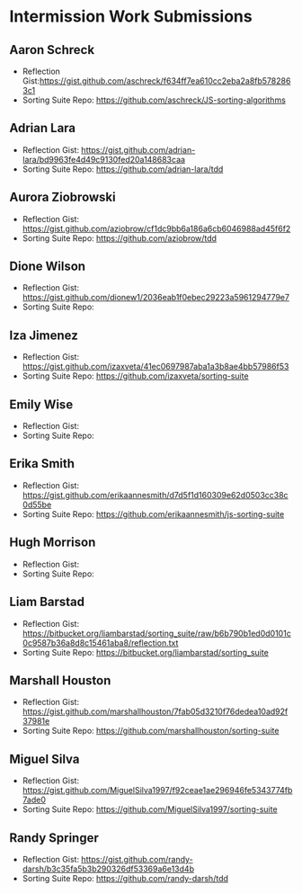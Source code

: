 # Intermission Work Submissions

## Aaron Schreck

* Reflection Gist:https://gist.github.com/aschreck/f634ff7ea610cc2eba2a8fb5782863c1
* Sorting Suite Repo: https://github.com/aschreck/JS-sorting-algorithms

## Adrian Lara

* Reflection Gist: https://gist.github.com/adrian-lara/bd9963fe4d49c9130fed20a148683caa
* Sorting Suite Repo: https://github.com/adrian-lara/tdd

## Aurora Ziobrowski

* Reflection Gist: https://gist.github.com/aziobrow/cf1dc9bb6a186a6cb6046988ad45f6f2
* Sorting Suite Repo: https://github.com/aziobrow/tdd

## Dione Wilson

* Reflection Gist: https://gist.github.com/dionew1/2036eab1f0ebec29223a5961294779e7
* Sorting Suite Repo:

## Iza Jimenez

* Reflection Gist: https://gist.github.com/izaxveta/41ec0697987aba1a3b8ae4bb57986f53
* Sorting Suite Repo: https://github.com/izaxveta/sorting-suite

## Emily Wise

* Reflection Gist:
* Sorting Suite Repo:

## Erika Smith

* Reflection Gist: https://gist.github.com/erikaannesmith/d7d5f1d160309e62d0503cc38c0d55be
* Sorting Suite Repo: https://github.com/erikaannesmith/js-sorting-suite

## Hugh Morrison

* Reflection Gist:
* Sorting Suite Repo:

## Liam Barstad

* Reflection Gist: https://bitbucket.org/liambarstad/sorting_suite/raw/b6b790b1ed0d0101c0c9587b36a8d8c15461aba8/reflection.txt
* Sorting Suite Repo: https://bitbucket.org/liambarstad/sorting_suite

## Marshall Houston

* Reflection Gist: https://gist.github.com/marshallhouston/7fab05d3210f76dedea10ad92f37981e
* Sorting Suite Repo: https://github.com/marshallhouston/sorting-suite

## Miguel Silva

* Reflection Gist: https://gist.github.com/MiguelSilva1997/f92ceae1ae296946fe5343774fb7ade0
* Sorting Suite Repo:
https://github.com/MiguelSilva1997/sorting-suite

## Randy Springer

* Reflection Gist: https://gist.github.com/randy-darsh/b3c35fa5b3b290326df53369a6e13d4b
* Sorting Suite Repo: https://github.com/randy-darsh/tdd
